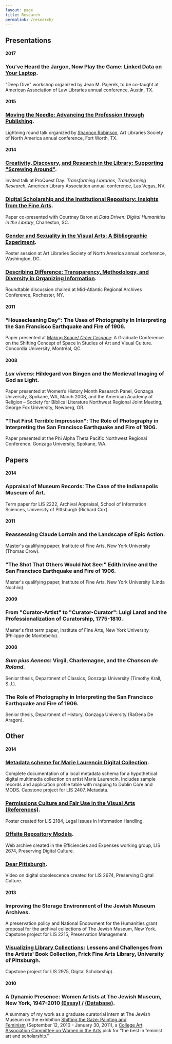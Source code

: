 ```yaml
---
layout: page
title: Research
permalink: /research/
---
```

## Presentations
#### 2017
### [You've Heard the Jargon, Now Play the Game: Linked Data on Your Laptop](https://eventmobi.com/aall2017/speakers/213086/4838208).
"Deep Dive" workshop organized by Jean M. Pajerek, to be co-taught at American Association of Law Libraries annual conference, Austin, TX.

#### 2015
### [Moving the Needle: Advancing the Profession through Publishing](https://www.arlisna.org/news/featured-art-libraries/10-conferences/49-2015-conference-proceedings). 
Lightning round talk organized by [Shannon Robinson](http://shannonmarierobinson.com/?page_id=2), Art Libraries Society of North America annual conference, Fort Worth, TX.

#### 2014
### [Creativity, Discovery, and Research in the Library: Supporting "Screwing Around"](http://slides.com/anna-sophiazingarelli-sweet/creativity-discovery-research#/). 
Invited talk at ProQuest Day: <em>Transforming Libraries, Transforming Research</em>, American Library Association annual conference, Las Vegas, NV.

### [Digital Scholarship and the Institutional Repository: Insights from the Fine Arts](http://slides.com/anna-sophiazingarelli-sweet/institutional-repository#/). 
Paper co-presented with Courtney Baron at <em>Data Driven: Digital Humanities in the Library</em>, Charleston, SC.

### [Gender and Sexuality in the Visual Arts: A Bibliographic Experiment](http://aszingarellisweet.files.wordpress.com/2014/05/zingarellisweetarlisposter.pdf). 
Poster session at Art Libraries Society of North America annual conference, Washington, DC.

### [Describing Difference: Transparency, Methodology, and Diversity in Organizing Information](https://marac.memberclicks.net/assets/documents/marac_rochester_spring_2014_conf_program.pdf). 
Roundtable discussion chaired at Mid-Atlantic Regional Archives Conference, Rochester, NY.

#### 2011
### “Housecleaning Day": The Uses of Photography in Interpreting the San Francisco Earthquake and Fire of 1906.
Paper presented at [Making Space/ <em>Créer l'espace</em>](http://ahgsa.concordia.ca/annual-graduate-conference/index.php?option=com_content&amp;view=article&amp;id=88&amp;Itemid=144): A Graduate Conference on the Shifting Concept of Space in Studies of Art and Visual Culture. Concordia University, Montréal, QC.

#### 2008
### <em>Lux vivens</em>: Hildegard von Bingen and the Medieval Imaging of God as Light.
Paper presented at Women’s History Month Research Panel, Gonzaga University, Spokane, WA, March 2008, and the American Academy of Religion – Society for Biblical Literature Northwest Regional Joint Meeting, George Fox University, Newberg, OR.

### "That First Terrible Impression": The Role of Photography in Interpreting the San Francisco Earthquake and Fire of 1906.
Paper presented at the Phi Alpha Theta Pacific Northwest Regional Conference. Gonzaga University, Spokane, WA.

## Papers
#### 2014
### Appraisal of Museum Records: The Case of the Indianapolis Museum of Art.
Term paper for LIS 2222, Archival Appraisal, School of Information Sciences, University of Pittsburgh (Richard Cox).

#### 2011
### Reassessing Claude Lorrain and the Landscape of Epic Action.
Master's qualifying paper, Institute of Fine Arts, New York University (Thomas Crow).

### "The Shot That Others Would Not See:" Edith Irvine and the San Francisco Earthquake and Fire of 1906.
Master's qualifying paper, Institute of Fine Arts, New York University (Linda Nochlin).

#### 2009
### From "Curator-Artist" to "Curator-Curator": Luigi Lanzi and the Professionalization of Curatorship, 1775-1810.
Master's first term paper, Institute of Fine Arts, New York University (Philippe de Montebello).

#### 2008
### <em>Sum pius Aeneas</em>: Virgil, Charlemagne, and the <em>Chanson de Roland.</em>
Senior thesis, Department of Classics, Gonzaga University (Timothy Krall, S.J.).

### The Role of Photography in Interpreting the San Francisco Earthquake and Fire of 1906.
Senior thesis, Department of History, Gonzaga University (RaGena De Aragon).

## Other
#### 2014
### [Metadata scheme for Marie Laurencin Digital Collection](http://laurencinwiki.pbworks.com/w/page/83396131/Introduction).
Complete documentation of a local metadata schema for a hypothetical digital multimedia collection on artist Marie Laurencin. Includes sample records and application profile table with mapping to Dublin Core and MODS. Capstone project for LIS 2407, Metadata.

### [Permissions Culture and Fair Use in the Visual Arts](https://aszingarellisweet.files.wordpress.com/2014/01/lis2184posterzingarelli.pdf) [(References)](https://aszingarellisweet.files.wordpress.com/2014/01/lis2184finalposterreferenceszingarelli.pdf). 
Poster created for LIS 2184, Legal Issues in Information Handling. 

### [Offsite Repository Models](https://archive-it.org/collections/4498). 
Web archive created in the Efficiencies and Expenses working group, LIS 2674, Preserving Digital Culture.

### [Dear Pittsburgh](http://vimeo.com/89700519). 
Video on digital obsolescence created for LIS 2674, Preserving Digital Culture.

#### 2013
### Improving the Storage Environment of the Jewish Museum Archives.
A preservation policy and National Endowment for the Humanities grant proposal for the archival collections of The Jewish Museum, New York. Capstone project for LIS 2215, Preservation Management.

### [Visualizing Library Collections](http://slid.es/anna-sophiazingarelli-sweet/visualizing-library-collections): Lessons and Challenges from the Artists' Book Collection, Frick Fine Arts Library, University of Pittsburgh.
Capstone project for LIS 2975, Digital Scholarship).

#### 2010
### A Dynamic Presence: Women Artists at The Jewish Museum, New York, 1947-2010 [(Essay)](http://web.archive.org/web/20100912204721/http://www.thejewishmuseum.org/tjmwomenartistsessay) / [(Database)](https://perma.cc/CF2Z-AZTA).
A summary of my work as a graduate curatorial intern at The Jewish Museum on the exhibition [Shifting the Gaze: Painting and Feminism](http://www.thejewishmuseum.org/exhibitions/feministpainting) (September 12, 2010 - January 30, 2011), a [College Art Association Committee on Women in the Arts](http://www.collegeart.org/committees/picksoctober2010) pick for "the best in feminist art and scholarship."
